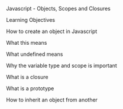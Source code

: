 Javascript - Objects, Scopes and Closures

Learning Objectives

How to create an object in Javascript

What this means

What undefined means

Why the variable type and scope is important

What is a closure

What is a prototype

How to inherit an object from another
